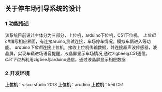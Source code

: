 ## 关于停车场引导系统的设计
### 1.功能描述
该系统目前设计主体分为三部分，上位机，arduino下位机，C51下位机。
*上位机*c#编写相应界面，有连接aruino,测试连接，车场停车情况，模拟车俩进入等功能。
*arduino下位机*连接上位机，接收上位机传输数据，并连接超声波传感器，液晶屏，实现车辆进场语音提醒，液晶屏显示车场情况,通过zigbee与C51通信。
*C51下位机*利用zigbee与arduino通信，通过液晶屏显示相应数据
### 2.开发环境
**上位机**：visco studio 2013
**上位机**：arudino
**上位机**：keil C51
